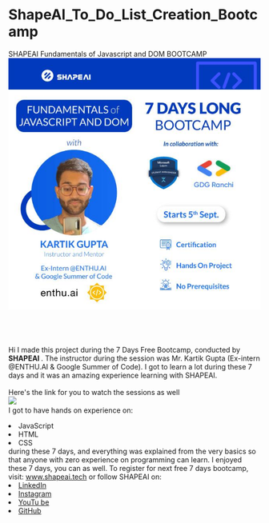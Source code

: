 # ShapeAI_To_Do_List_Creation_Bootcamp
SHAPEAI Fundamentals of Javascript and DOM BOOTCAMP
![](Images/photo.jpg)
<br><br><br><br><br>Hi I made this project during the 7 Days Free Bootcamp, conducted by <b> SHAPEAI
</b>.
The instructor during the session was Mr. Kartik Gupta (Ex-intern @ENTHU.AI & Google Summer of Code). I got to
learn a lot during these 7 days and it was an amazing experience learning with SHAPEAI.
<br><br>Here's the link for you to watch the sessions as well<br>
<a href="https://youtube.com/playlist?list=PLoZMYilFH4yPMmNKiYa-nomvWhP1VBeVb"><img src="https://github.com/DevlinaPal/Images/photo.png"></a>
<br>I got to have hands on experience on:
<li>JavaScript
<li>HTML
<li>CSS
<br>during these 7 days, and everything was explained from the very basics so that
anyone with zero experience on programming can learn.
I enjoyed these 7 days, you can as well. To register for next free 7 days bootcamp, visit:
<a href="https://www.shapeai.tech"> www.shapeai.tech</a>
or follow SHAPEAI on:
<li><a href=
"https://in.linkedin.com/company/shapeai">LinkedIn</a>
<li><a href=
"https://www.instagram.com/shape.ai/?hl=en">Instagram</a>
<li><a
href=
"https://www.youtube.com/channel/UCiJIZwRcPvNaEpM0Wd6xafA">YouTu
be</a>
<li><a href=
"https://github.com/shapeai">GitHub</a>

